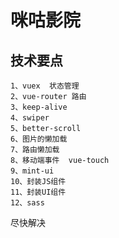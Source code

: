 # 咪咕影院

## 技术要点
```
1、vuex  状态管理
2、vue-router 路由
3、keep-alive
4、swiper
5、better-scroll
6、图片的懒加载
7、路由懒加载
8、移动端事件  vue-touch
9、mint-ui
10、封装JS组件
11、封装UI组件
12、sass 

```

尽快解决